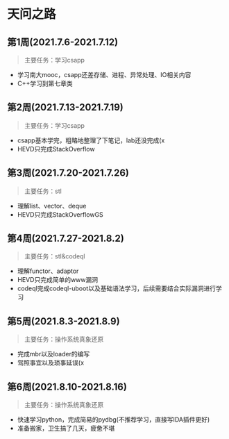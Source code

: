 # 天问之路

## 第1周(2021.7.6-2021.7.12)

> 主要任务：学习csapp

- 学习南大mooc，csapp还差存储、进程、异常处理、IO相关内容
- C++学习到第七章类

## 第2周(2021.7.13-2021.7.19)

> 主要任务：学习csapp

- csapp基本学完，粗略地整理了下笔记，lab还没完成(x
- HEVD只完成StackOverflow

## 第3周(2021.7.20-2021.7.26)

> 主要任务：stl

- 理解list、vector、deque
- HEVD只完成StackOverflowGS

## 第4周(2021.7.27-2021.8.2)

> 主要任务：stl&codeql

- 理解functor、adaptor
- HEVD只完成简单的www漏洞
- codeql完成codeql-uboot以及基础语法学习，后续需要结合实际漏洞进行学习

## 第5周(2021.8.3-2021.8.9)

> 主要任务：操作系统真象还原

- 完成mbr以及loader的编写
- 驾照事宜以及琐事延误(x

## 第6周(2021.8.10-2021.8.16)

> 主要任务：操作系统真象还原

- 快速学习python，完成简易的pydbg(不推荐学习，直接写IDA插件更好)
- 准备搬家，卫生搞了几天，疲惫不堪

